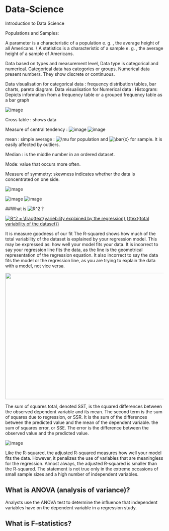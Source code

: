 # Data-Science
 Introduction to Data Science
 
 Populations and Samples:
 
 A parameter is a characteristic of a population  e. g. , the average height of all Americans. \ 
 A statistics is a characteristic of a sample e. g. , the average height of a sample of Americans.
 
 Data based on types and measurement level, Data type is categorical and numerical.  Categorical data has categories or groups. Numerical data present numbers.  They show discrete or continuous.
 
 Data visualisation for categorical data : frequency distribution tables, bar charts, pareto diagram. 
 Data visualisation for Numerical  data :  Histogram: Depicts information from a frequency table or a grouped frequency table as a bar graph
 
 
![image](https://slidetodoc.com/presentation_image_h/014b1c614da506e65bda7ccf07b992e9/image-14.jpg)


 
 Cross table : shows data  
 
 Measure of central tendency :
 ![image](https://slidetodoc.com/presentation_image_h/014b1c614da506e65bda7ccf07b992e9/image-30.jpg)
 ![image](https://slidetodoc.com/presentation_image_h/014b1c614da506e65bda7ccf07b992e9/image-31.jpg)
 
 mean :  simple average : <img src="https://latex.codecogs.com/gif.latex?\mu" title="\mu" /> for population and  <img src="https://latex.codecogs.com/gif.latex?\bar{x}" title="\bar{x}" /> for sample. It is easily affected by outliers.  
 
 Median  :  is the middle number in an ordered dataset.
 
 Mode:  value that occurs more often.
 
 Measure of symmetry: skewness indicates whether the data is concentrated on one side. 
 
 ![image](https://slidetodoc.com/presentation_image_h/014b1c614da506e65bda7ccf07b992e9/image-32.jpg) 
  
 ![image](https://slidetodoc.com/presentation_image_h/014b1c614da506e65bda7ccf07b992e9/image-15.jpg)
 ![image](https://slidetodoc.com/presentation_image_h/014b1c614da506e65bda7ccf07b992e9/image-16.jpg)
 
 
 ##What is <img src="https://latex.codecogs.com/gif.latex?R^2" title="R^2" /> ? 

 <a href="https://www.codecogs.com/eqnedit.php?latex=R^2&space;=&space;\frac{variebility&space;explained&space;by&space;the&space;regression&space;}{total&space;variability&space;of&space;the&space;dataset}" target="_blank"><img src="https://latex.codecogs.com/gif.latex?R^2&space;=&space;\frac{variebility&space;explained&space;by&space;the&space;regression&space;}{total&space;variability&space;of&space;the&space;dataset}" title="R^2 = \frac{text{variebility explained by the regression} }{text{total variability of the dataset}}" /></a>
 
 It is measure goodness of our fit 
 The R-squared shows how much of the total variability of the dataset is explained by your regression model. This may be expressed as: how well your model fits your data. It is incorrect to say your regression line fits the data, as the line is the geometrical representation of the regression equation. It also incorrect to say the data fits the model or the regression line, as you are trying to explain the data with a model, not vice versa.
 
  <img src="https://365datascience.com/resources/blog/2018-11-image8-5-1024x495.jpg" width="800" height="400"/>
  
  The sum of squares total, denoted SST, is the squared differences between the observed dependent variable and its mean. 
  The second term is the sum of squares due to regression, or SSR. It is the sum of the differences between the predicted value and the mean of the dependent variable.
  the sum of squares error, or SSE. The error is the difference between the observed value and the predicted value.
  
  ![image](https://user-images.githubusercontent.com/64529936/127621853-ccfc2112-20be-404a-bf8a-d7138ffa978b.png)
  
  Like the R-squared, the adjusted R-squared measures how well your model fits the data. However, it penalizes the use of variables that are meaningless for the regression.
  Almost always, the adjusted R-squared is smaller than the R-squared. The statement is not true only in the extreme occasions of small sample sizes and a high number of independent variables.

  
 ## What is ANOVA (analysis of variance)?
 
 Analysts use the ANOVA test to determine the influence that independent variables have on the dependent variable in a regression study.
  ## What is F-statistics?
  
  
  
  
  